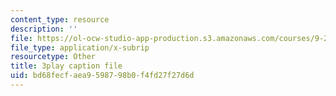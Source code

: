 ```yaml
---
content_type: resource
description: ''
file: https://ol-ocw-studio-app-production.s3.amazonaws.com/courses/9-20-animal-behavior-fall-2013/bd68fecfaea9598798b0f4fd27f27d6d_472239.vtt
file_type: application/x-subrip
resourcetype: Other
title: 3play caption file
uid: bd68fecf-aea9-5987-98b0-f4fd27f27d6d
---
```

